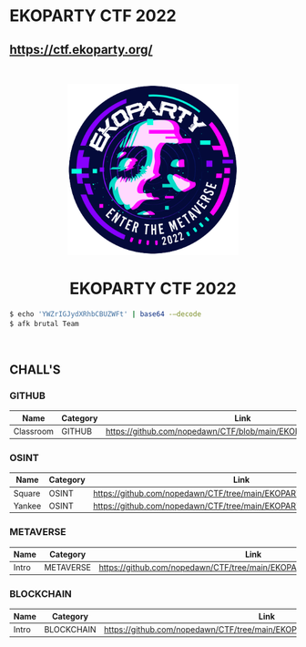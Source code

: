 # EKOPARTY CTF 2022
## https://ctf.ekoparty.org/

<br>
<p align="center">
  <a href="https://ctf.ekoparty.org/" target="_blank">
    <img src="logo.png" width="300">
  </a>
</p>
<h1 align="center">EKOPARTY CTF 2022</h1>

```bash
$ echo 'YWZrIGJydXRhbCBUZWFt' | base64 -–decode
$ afk brutal Team
```
<br>

## CHALL'S

### GITHUB
| Name      | Category | Link                                                           |
| --------- | -------- | -------------------------------------------------------------- |
| Classroom | GITHUB   | https://github.com/nopedawn/CTF/blob/main/EKOPARTYCTF22/GITHUB |

### OSINT
| Name   | Category | Link                                                                 |
| ------ | -------- | -------------------------------------------------------------------- |
| Square | OSINT    | https://github.com/nopedawn/CTF/tree/main/EKOPARTYCTF22/OSINT/Square |
| Yankee | OSINT    | https://github.com/nopedawn/CTF/tree/main/EKOPARTYCTF22/OSINT/Yankee |

### METAVERSE
| Name  | Category  | Link                                                                    |
| ----- | --------- | ----------------------------------------------------------------------- |
| Intro | METAVERSE | https://github.com/nopedawn/CTF/tree/main/EKOPARTYCTF22/METAVERSE/Intro |

### BLOCKCHAIN
| Name  | Category   | Link                                                                       |
| ----- | ---------- | -------------------------------------------------------------------------- |
| Intro | BLOCKCHAIN | https://github.com/nopedawn/CTF/tree/main/EKOPARTYCTF22/BLOCKCHAIN/Secrets |
